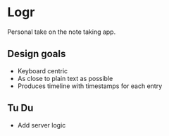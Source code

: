 # Logr
Personal take on the note taking app.

## Design goals
- Keyboard centric
- As close to plain text as possible
- Produces timeline with timestamps for each entry

## Tu Du
- Add server logic